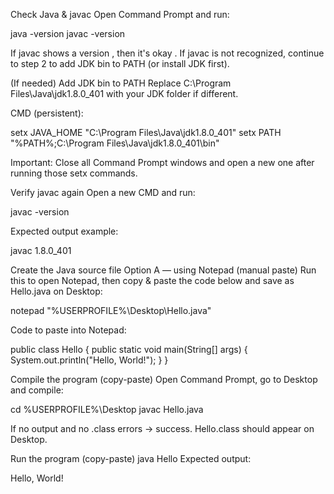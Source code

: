 Check Java & javac
Open Command Prompt and run:

java -version javac -version

If javac shows a version , then it's okay . If javac is not recognized, continue to step 2 to add JDK bin to PATH (or install JDK first).

(If needed) Add JDK bin to PATH
Replace C:\Program Files\Java\jdk1.8.0_401 with your JDK folder if different.

CMD (persistent):

setx JAVA_HOME "C:\Program Files\Java\jdk1.8.0_401" setx PATH "%PATH%;C:\Program Files\Java\jdk1.8.0_401\bin"

Important: Close all Command Prompt windows and open a new one after running those setx commands.

Verify javac again
Open a new CMD and run:

javac -version

Expected output example:

javac 1.8.0_401

Create the Java source file Option A — using Notepad (manual paste)
Run this to open Notepad, then copy & paste the code below and save as Hello.java on Desktop:

notepad "%USERPROFILE%\Desktop\Hello.java"

Code to paste into Notepad:

public class Hello { public static void main(String[] args) { System.out.println("Hello, World!"); } }

Compile the program (copy-paste)
Open Command Prompt, go to Desktop and compile:

cd %USERPROFILE%\Desktop javac Hello.java

If no output and no .class errors → success. Hello.class should appear on Desktop.

Run the program (copy-paste) java Hello
Expected output:

Hello, World!
